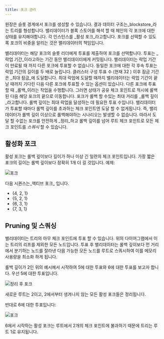 ```yaml
---
title: 포크 관리
---
```


원장은 슬롯 경계에서 포크를 생성할 수 있습니다. 결과 데이터 구조는_blockstore_라는 트리를 형성합니다. 밸리데이터가 블록 스토어를 해석 할 때 체인의 각 포크에 대한 상태를 유지해야합니다. 각 인스턴스를 _활성 포크_라고합니다. 포크를 선택할 수 있도록 포크의 비중을 알리는 것은 밸리데이터의 책임입니다.

밸리데이터는 해당 포크의 슬롯 리더에게 투표를 제출하여 포크를 선택합니다. 투표는 _락업 기간_이라고하는 기간 동안 밸리데이터에게 커밋됩니다. 밸리데이터는 락업 기간이 만료될 때 까지 다른 포크에 투표할 수 없습니다. 동일한 포크에 대한 각 후속 투표는 락업 기간의 길이를 두 배로 늘립니다. 클러스터 구성 투표 수 \(현재 32 \) 이후 잠금 기간은 _최대 잠금_에 도달합니다. 최대 락업에 도달할 때까지 밸리데이터는 락업 기간이 끝날 때까지 기다린 다음 다른 포크에 투표할 수 있는 옵션이 있습니다. 다른 포크에 투표할 때 _롤백_이라는 작업을 수행합니다. 그러면 상태가 공유 체크 포인트로 적시에 롤백 된 다음 해당 포크의 끝으로 이동합니다. 포크가 롤백 할 수있는 최대 거리를 _롤백 깊이_라고합니다. 롤백 깊이는 최대 락업을 달성하는 데 필요한 투표 수입니다. 밸리데이터가 투표할 때마다 롤백 깊이를 초과하는 체크 포인트엔 도달 할 수 없게됩니다. 즉, 밸리데이터가 롤백 깊이 이상으로 롤백해야하는 시나리오는 발생할 수 없습니다. 따라서 도달 할 수없는 포크를 안전하게 _정리_하고 롤백 깊이를 넘어 루트 체크 포인트로 모든 체크 포인트를 _스쿼시_ 할 수 있습니다.

## 활성화 포크

활성 포크는 롤백 깊이보다 길이가 하나 이상 긴 일련의 체크 포인트입니다. 가장 짧은 포크의 길이는 롤백 깊이보다 정확히 1개 더 길 것입니다. 예제:

![포크](/img/forks.svg)

다음 시퀀스는_액티브 포크_ 입니다.

- {4, 2, 1}
- {5, 2, 1}
- {6, 3, 1}
- {7, 3, 1}

## Pruning 및 스쿼싱

밸리데이터는 트리의 아무 체크 포인트에 투표 할 수 있습니다. 위의 다이어그램에서 이는 트리의 리프를 제외한 모든 노드입니다. 투표 후 밸리데이터는 롤백 깊이보다 먼 거리에서 분기하는 노드를 잘라낸 다음 가능한 모든 노드를 루트로 스쿼시하여 이를 메모리 사용량을 최소화 하게 됩니다.

롤백 깊이가 2인 위의 예시에서 시작하여 5에 대한 투표와 6에 대한 투표를 보고자 합니다. 우선 5에 대한 투표입니다.

![정리 후 포크](/img/forks-pruned.svg)

새로운 루트는 2이고, 2에서부터 생겨나지 않는 모든 활성 포크들은 정리됩니다.

반대로 6에 대한 투표입니다:

![포크](/img/forks-pruned2.svg)

6에서 시작하는 활성 포크는 루트에서 2개의 체크 포인트에 불과하기 때문에 트리는 루트 1로 유지됩니다.
